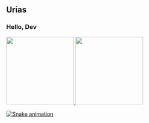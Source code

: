 ## Urias
### Hello, Dev
<!--
**Urias01/Urias01** is a ✨ _special_ ✨ repository because its `README.md` (this file) appears on your GitHub profile.

Here are some ideas to get you started:

- 🔭 I’m currently working on ...
- 🌱 I’m currently learning ...
- 👯 I’m looking to collaborate on ...
- 🤔 I’m looking for help with ...
- 💬 Ask me about ...
- 📫 How to reach me: ...
- 😄 Pronouns: ...
- ⚡ Fun fact: ...
-->

<div>
<a href="https://github.com/seu-usuário-aqui">
<img height="180em" src="https://github-readme-stats.vercel.app/api/top-langs/?username=Urias01&layout=compact&langs_count=7&theme=dracula"/>
<img height="180em" src="https://github-readme-stats.vercel.app/api?username=Urias01&show_icons=true&theme=dracula&include_all_commits=true&count_private=true"/>
</div>

  ![Snake animation](https://github.com/Urias01/Urias01/blob/output/github-contribution-grid-snake.svg)
